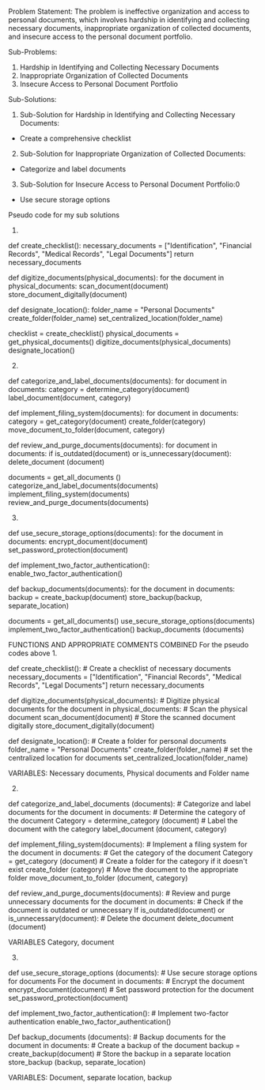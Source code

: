 Problem Statement: The problem is ineffective organization and access to personal documents, which 
involves hardship in identifying and collecting necessary documents, inappropriate organization of 
collected documents, and insecure access to the personal document portfolio. 

Sub-Problems: 
1. Hardship in Identifying and Collecting Necessary Documents 
2. Inappropriate Organization of Collected Documents 
3. Insecure Access to Personal Document Portfolio 

Sub-Solutions: 
   1. Sub-Solution for Hardship in Identifying and Collecting Necessary Documents:
   - Create a comprehensive checklist
   2. Sub-Solution for Inappropriate Organization of Collected Documents:
   - Categorize and label documents
   3. Sub-Solution for Insecure Access to Personal Document Portfolio:0
   - Use secure storage options

Pseudo code for my sub solutions

1.

def create_checklist():
    necessary_documents = ["Identification", "Financial Records", "Medical Records", "Legal Documents"]
    return necessary_documents

def digitize_documents(physical_documents):
    for the document in physical_documents:
        scan_document(document)
        store_document_digitally(document)

def designate_location():
    folder_name = "Personal Documents"
    create_folder(folder_name)
    set_centralized_location(folder_name)

checklist = create_checklist()
physical_documents = get_physical_documents()
digitize_documents(physical_documents)
designate_location()

2.
def categorize_and_label_documents(documents):
    for document in documents:
        category = determine_category(document)
        label_document(document, category)

def implement_filing_system(documents):
    for document in documents:
        category = get_category(document)
        create_folder(category)
        move_document_to_folder(document, category)

def review_and_purge_documents(documents):
    for document in documents:
        if is_outdated(document) or is_unnecessary(document):
            delete_document (document)

documents = get_all_documents ()
categorize_and_label_documents(documents)
implement_filing_system(documents)
review_and_purge_documents(documents)

3.
def use_secure_storage_options(documents):
    for the document in documents:
        encrypt_document(document)
        set_password_protection(document)

def implement_two_factor_authentication():
    enable_two_factor_authentication()

def backup_documents(documents):
    for the document in documents:
        backup = create_backup(document)
        store_backup(backup, separate_location)

documents = get_all_documents()
use_secure_storage_options(documents)
implement_two_factor_authentication()
backup_documents (documents)


FUNCTIONS AND APPROPRIATE COMMENTS COMBINED
                 For the pseudo codes above
1.

def create_checklist():
    # Create a checklist of necessary documents
    necessary_documents = ["Identification", "Financial Records", "Medical Records", "Legal Documents"]
    return necessary_documents

def digitize_documents(physical_documents):
    # Digitize physical documents
    for the document in physical_documents:
        # Scan the physical document
        scan_document(document)
        # Store the scanned document digitally
        store_document_digitally(document)

def designate_location():
    # Create a folder for personal documents
    folder_name = "Personal Documents"
    create_folder(folder_name)
    # set the centralized location for documents
    set_centralized_location(folder_name)

VARIABLES:
Necessary documents, Physical documents and Folder name 




2.
def categorize_and_label_documents (documents):
    # Categorize and label documents
    for the document in documents:
        # Determine the category of the document
        Category = determine_category (document)
        # Label the document with the category
        label_document (document, category)

def implement_filing_system(documents):
    # Implement a filing system
    for the document in documents:
        # Get the category of the document
        Category = get_category (document)
        # Create a folder for the category if it doesn't exist
        create_folder (category)
        # Move the document to the appropriate folder
        move_document_to_folder (document, category)

def review_and_purge_documents(documents):
    # Review and purge unnecessary documents
    for the document in documents:
        # Check if the document is outdated or unnecessary
        If is_outdated(document) or is_unnecessary(document):
            # Delete the document
            delete_document (document)

VARIABLES
Category, document



3.
def use_secure_storage_options (documents):
    # Use secure storage options for documents
    For the document in documents:
        # Encrypt the document
        encrypt_document(document)
        # Set password protection for the document
        set_password_protection(document)

def implement_two_factor_authentication():
    # Implement two-factor authentication
    enable_two_factor_authentication()

Def backup_documents (documents):
    # Backup documents
    for the document in documents:
        # Create a backup of the document
        backup = create_backup(document)
        # Store the backup in a separate location
        store_backup (backup, separate_location)

VARIABLES:
Document, separate location, backup
